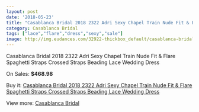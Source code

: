 ```yaml
---
layout: post
date: '2018-05-23'
title: "Casablanca Bridal 2018 2322 Adri Sexy Chapel Train Nude Fit & Flare Spaghetti Straps Crossed Straps Beading Lace Wedding Dress"
category: Casablanca Bridal
tags: ["lace","flare","dress","sexy","sale"]
image: http://img.eudances.com/32922-thickbox_default/casablanca-bridal-2018-2322-adri-sexy-chapel-train-nude-fit-flare-spaghetti-straps-crossed-straps-beading-lace-wedding-dress.jpg
---
```

Casablanca Bridal 2018 2322 Adri Sexy Chapel Train Nude Fit & Flare Spaghetti Straps Crossed Straps Beading Lace Wedding Dress

On Sales: **$468.98**
<a href="https://www.eudances.com/en/casablanca-bridal/10146-casablanca-bridal-2018-2322-adri-sexy-chapel-train-nude-fit-flare-spaghetti-straps-crossed-straps-beading-lace-wedding-dress.html"><amp-img layout="responsive" width="600" height="600" src="//img.eudances.com/32922-thickbox_default/casablanca-bridal-2018-2322-adri-sexy-chapel-train-nude-fit-flare-spaghetti-straps-crossed-straps-beading-lace-wedding-dress.jpg" alt="Casablanca Bridal 2018 2322 Adri Sexy Chapel Train Nude Fit & Flare Spaghetti Straps Crossed Straps Beading Lace Wedding Dress 0" /></a>
<a href="https://www.eudances.com/en/casablanca-bridal/10146-casablanca-bridal-2018-2322-adri-sexy-chapel-train-nude-fit-flare-spaghetti-straps-crossed-straps-beading-lace-wedding-dress.html"><amp-img layout="responsive" width="600" height="600" src="//img.eudances.com/32928-thickbox_default/casablanca-bridal-2018-2322-adri-sexy-chapel-train-nude-fit-flare-spaghetti-straps-crossed-straps-beading-lace-wedding-dress.jpg" alt="Casablanca Bridal 2018 2322 Adri Sexy Chapel Train Nude Fit & Flare Spaghetti Straps Crossed Straps Beading Lace Wedding Dress 1" /></a>
<a href="https://www.eudances.com/en/casablanca-bridal/10146-casablanca-bridal-2018-2322-adri-sexy-chapel-train-nude-fit-flare-spaghetti-straps-crossed-straps-beading-lace-wedding-dress.html"><amp-img layout="responsive" width="600" height="600" src="//img.eudances.com/32927-thickbox_default/casablanca-bridal-2018-2322-adri-sexy-chapel-train-nude-fit-flare-spaghetti-straps-crossed-straps-beading-lace-wedding-dress.jpg" alt="Casablanca Bridal 2018 2322 Adri Sexy Chapel Train Nude Fit & Flare Spaghetti Straps Crossed Straps Beading Lace Wedding Dress 2" /></a>
<a href="https://www.eudances.com/en/casablanca-bridal/10146-casablanca-bridal-2018-2322-adri-sexy-chapel-train-nude-fit-flare-spaghetti-straps-crossed-straps-beading-lace-wedding-dress.html"><amp-img layout="responsive" width="600" height="600" src="//img.eudances.com/32926-thickbox_default/casablanca-bridal-2018-2322-adri-sexy-chapel-train-nude-fit-flare-spaghetti-straps-crossed-straps-beading-lace-wedding-dress.jpg" alt="Casablanca Bridal 2018 2322 Adri Sexy Chapel Train Nude Fit & Flare Spaghetti Straps Crossed Straps Beading Lace Wedding Dress 3" /></a>
<a href="https://www.eudances.com/en/casablanca-bridal/10146-casablanca-bridal-2018-2322-adri-sexy-chapel-train-nude-fit-flare-spaghetti-straps-crossed-straps-beading-lace-wedding-dress.html"><amp-img layout="responsive" width="600" height="600" src="//img.eudances.com/32925-thickbox_default/casablanca-bridal-2018-2322-adri-sexy-chapel-train-nude-fit-flare-spaghetti-straps-crossed-straps-beading-lace-wedding-dress.jpg" alt="Casablanca Bridal 2018 2322 Adri Sexy Chapel Train Nude Fit & Flare Spaghetti Straps Crossed Straps Beading Lace Wedding Dress 4" /></a>
<a href="https://www.eudances.com/en/casablanca-bridal/10146-casablanca-bridal-2018-2322-adri-sexy-chapel-train-nude-fit-flare-spaghetti-straps-crossed-straps-beading-lace-wedding-dress.html"><amp-img layout="responsive" width="600" height="600" src="//img.eudances.com/32924-thickbox_default/casablanca-bridal-2018-2322-adri-sexy-chapel-train-nude-fit-flare-spaghetti-straps-crossed-straps-beading-lace-wedding-dress.jpg" alt="Casablanca Bridal 2018 2322 Adri Sexy Chapel Train Nude Fit & Flare Spaghetti Straps Crossed Straps Beading Lace Wedding Dress 5" /></a>
<a href="https://www.eudances.com/en/casablanca-bridal/10146-casablanca-bridal-2018-2322-adri-sexy-chapel-train-nude-fit-flare-spaghetti-straps-crossed-straps-beading-lace-wedding-dress.html"><amp-img layout="responsive" width="600" height="600" src="//img.eudances.com/32923-thickbox_default/casablanca-bridal-2018-2322-adri-sexy-chapel-train-nude-fit-flare-spaghetti-straps-crossed-straps-beading-lace-wedding-dress.jpg" alt="Casablanca Bridal 2018 2322 Adri Sexy Chapel Train Nude Fit & Flare Spaghetti Straps Crossed Straps Beading Lace Wedding Dress 6" /></a>

Buy it: [Casablanca Bridal 2018 2322 Adri Sexy Chapel Train Nude Fit & Flare Spaghetti Straps Crossed Straps Beading Lace Wedding Dress](https://www.eudances.com/en/casablanca-bridal/10146-casablanca-bridal-2018-2322-adri-sexy-chapel-train-nude-fit-flare-spaghetti-straps-crossed-straps-beading-lace-wedding-dress.html "Casablanca Bridal 2018 2322 Adri Sexy Chapel Train Nude Fit & Flare Spaghetti Straps Crossed Straps Beading Lace Wedding Dress")

View more: [Casablanca Bridal](https://www.eudances.com/en/4-casablanca-bridal "Casablanca Bridal")